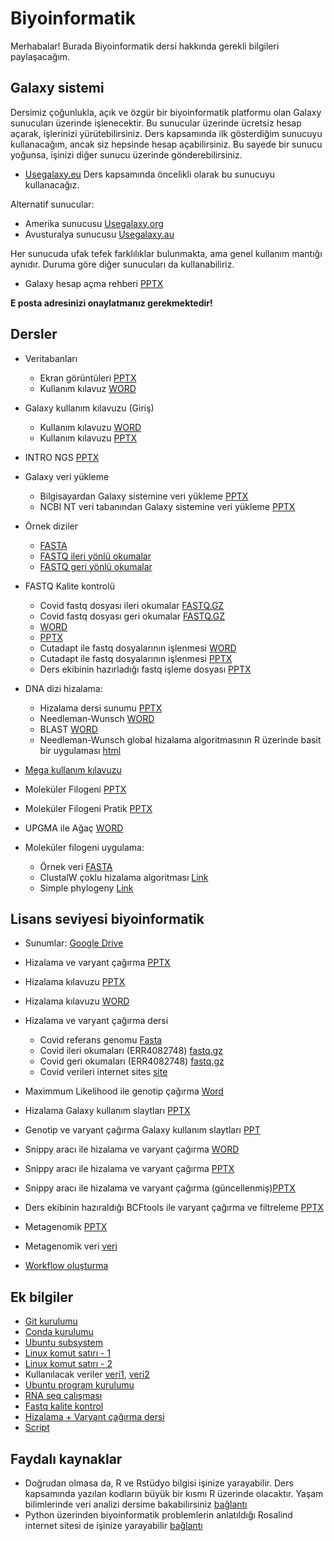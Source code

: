 # Biyoinformatik

Merhabalar! Burada Biyoinformatik dersi hakkında gerekli bilgileri paylaşacağım.

## Galaxy sistemi

Dersimiz çoğunlukla, açık ve özgür bir biyoinformatik platformu olan Galaxy sunucuları üzerinde işlenecektir. Bu sunucular üzerinde ücretsiz hesap açarak, işlerinizi yürütebilirsiniz. Ders kapsamında ilk gösterdiğim sunucuyu kullanacağım, ancak siz hepsinde hesap açabilirsiniz. Bu sayede bir sunucu yoğunsa, işinizi diğer sunucu üzerinde gönderebilirsiniz.

+ [Usegalaxy.eu](https://usegalaxy.eu/) Ders kapsamında öncelikli olarak bu sunucuyu kullanacağız. 

Alternatif sunucular:

+ Amerika sunucusu [Usegalaxy.org](https://usegalaxy.org/)
+ Avusturalya sunucusu [Usegalaxy.au](https://usegalaxy.org.au/)

Her sunucuda ufak tefek farklılıklar bulunmakta, ama genel kullanım mantığı aynıdır. Duruma göre diğer sunucuları da kullanabiliriz.

+ Galaxy hesap açma rehberi [PPTX](https://docs.google.com/presentation/d/1Gd5XPm19J2B6IwoSTndHT5ojwtdBv17W/edit?usp=sharing&ouid=116337412973117641488&rtpof=true&sd=true)

**E posta adresinizi onaylatmanız gerekmektedir!**

## Dersler

+ Veritabanları
    + Ekran görüntüleri [PPTX](https://docs.google.com/presentation/d/1MazYbTa5qhedu8xHhRJC9MpWsIDrSJhSqkVq8--3m_A/edit?usp=sharing)
    + Kullanım kılavuz [WORD](https://docs.google.com/document/d/1RU7OXs_bvhjhxtZcRSkD97L_Ol48IyKmMcCKM5iv3HU/edit?usp=sharing)

+ Galaxy kullanım kılavuzu (Giriş)
    + Kullanım kılavuzu [WORD](https://docs.google.com/document/d/12kI8JWAATw-cuxNqSPQ3m6KWG_5TPkSIiTzr54GpuOM/edit?usp=sharing)
    + Kullanım kılavuzu [PPTX](https://docs.google.com/presentation/d/1AbLXYKrsWzXSr4xjMeUl0DYcmOv12ow_vV8goZG9USE/edit?usp=sharing)

+ INTRO NGS [PPTX](https://docs.google.com/presentation/d/1RJGGq_6hG5QV0laz781-rl9aHiUjAe_n/edit?usp=sharing&ouid=116337412973117641488&rtpof=true&sd=true)

+ Galaxy veri yükleme
    + Bilgisayardan Galaxy sistemine veri yükleme [PPTX](https://docs.google.com/presentation/d/1oqrIdeWL3YPoVGzzQxTn0zMIH5tSag_D/edit?usp=sharing&ouid=116337412973117641488&rtpof=true&sd=true)
    + NCBI NT veri tabanından Galaxy sistemine veri yükleme [PPTX](https://docs.google.com/presentation/d/1thAha4iQeUvJc_dDCTYB-_SCGkrjv5eL/edit?usp=sharing&ouid=116337412973117641488&rtpof=true&sd=true)

+ Örnek diziler
    + [FASTA](https://drive.google.com/file/d/18FvZTZUNpIsOY7jiSWqSZDMovFrJIwHN/view?usp=sharing)
    + [FASTQ ileri yönlü okumalar](https://drive.google.com/file/d/1ChZAI_W2GRyj7gJNT28D99TLVynOiCE4/view?usp=sharing)
    + [FASTQ geri yönlü okumalar](https://drive.google.com/file/d/1FfTkvsq63b5-qBnWKKMyvtXQzSO-7IPc/view?usp=sharing)

+ FASTQ Kalite kontrolü
    + Covid fastq dosyası ileri okumalar [FASTQ.GZ](https://drive.google.com/file/d/1ChZAI_W2GRyj7gJNT28D99TLVynOiCE4/view?usp=sharing)
    + Covid fastq dosyası geri okumalar [FASTQ.GZ](https://drive.google.com/file/d/1FfTkvsq63b5-qBnWKKMyvtXQzSO-7IPc/view?usp=sharing)
    + [WORD](https://docs.google.com/document/d/1iJJrHG6Ll8eL2B3Dah3tMgsuLRrzmWW0u8rvaeWt5yI/edit?usp=sharing)
    + [PPTX](https://docs.google.com/presentation/d/1aRTRcNgffTXWx2Hp8ND6SMFX8_TwqkNxSvsuwnxGN8w/edit?usp=sharing)
    + Cutadapt ile fastq dosyalarının işlenmesi [WORD](https://docs.google.com/document/d/1EZyOjRfp7iMDuQVLWPb1IZ1PztSBmn_B_AYdkfNUBxM/edit?usp=sharing)
    + Cutadapt ile fastq dosyalarının işlenmesi [PPTX](https://docs.google.com/presentation/d/1lgDkOE54B1ey8eAEi-Jq97tH6koKfoQ-uLV0MPy_1SY/edit?usp=sharing)
    + Ders ekibinin hazırladığı fastq işleme dosyası [PPTX](https://docs.google.com/presentation/d/1703NwHhgKSsFD_-nGdrEJlO-KHY4t7wA/edit?usp=sharing&ouid=116337412973117641488&rtpof=true&sd=true)

+ DNA dizi hizalama:
    + Hizalama dersi sunumu [PPTX](https://docs.google.com/presentation/d/1ltZMsjJqQuUz7atPP2toqPCLrusUdA4F/edit?usp=sharing&ouid=116337412973117641488&rtpof=true&sd=true)
    + Needleman-Wunsch [WORD](https://docs.google.com/document/d/15X7wLJv82k4bnkm-51MNptHJzeHLW41rH3ABoTFoE2c/edit?usp=sharing)
    + BLAST [WORD](https://docs.google.com/document/d/1-uqz3JdV2B-g3s_gaDsPJUc8EpE1dkz7bou6PVY8v1E/edit?usp=sharing)
    + Needleman-Wunsch global hizalama algoritmasının R üzerinde basit bir uygulaması [html](needleman_wunsch.html)

+ [Mega kullanım kılavuzu](mega_guide.md)

+ Moleküler Filogeni [PPTX](https://docs.google.com/presentation/d/1uYkQ37rtC8t9pNvSE-4K5xUiHUaKFEQ5/edit?usp=sharing&ouid=116337412973117641488&rtpof=true&sd=true)
+ Moleküler Filogeni Pratik [PPTX](https://docs.google.com/presentation/d/1Hzk0IMoIkSQId8PHjN3ZgEPEGLERlYZvh48KhNuwPWc/edit?usp=sharing)
+ UPGMA ile Ağaç [WORD](https://docs.google.com/document/d/1wOaGv1VLQYV5Njexa18EZWW01T1At59y/edit?usp=sharing&ouid=116337412973117641488&rtpof=true&sd=true)
+ Moleküler filogeni uygulama:
    + Örnek veri [FASTA](https://drive.google.com/file/d/1d7yPGPl0oW_VQrm9F8QxaE7yvH2XEjRE/view?usp=sharing)
    + ClustalW çoklu hizalama algoritması [Link](https://www.ebi.ac.uk/Tools/msa/clustalo/)
    + Simple phylogeny [Link](https://www.ebi.ac.uk/Tools/phylogeny/simple_phylogeny/)

## Lisans seviyesi biyoinformatik

+ Sunumlar: [Google Drive](https://drive.google.com/drive/folders/1ljvPpShbWLjfh8N2CEKOV9HAHdWuV7o9?usp=sharing)

+ Hizalama ve varyant çağırma [PPTX](https://docs.google.com/presentation/d/1n2SughF53E1E8IckgLtsXmB4Fh79ijjW/edit?usp=sharing&ouid=116337412973117641488&rtpof=true&sd=true)
+ Hizalama kılavuzu [PPTX](https://docs.google.com/presentation/d/1OHkdMCZsdqcc_w2XmpsJiFqsAya9telAaGAkCRs9mvA/edit?usp=sharing)
+ Hizalama kılavuzu [WORD](https://docs.google.com/document/d/1wgy-rnp3-9daa5PfN2Fe2MYITwBkH1Q1fDqatPymkSY/edit?usp=sharing)
+ Hizalama ve varyant çağırma dersi
    + Covid referans genomu [Fasta](https://drive.google.com/file/d/1q_I6vmS2MxHl4jfzvXFtaPARqA6Uxwm1/view?usp=sharing)
    + Covid ileri okumaları (ERR4082748) [fastq.gz](https://drive.google.com/file/d/1k0itARUqieTEdDLUGp3GlBzZ3N2wPTxj/view?usp=sharing)
    + Covid geri okumaları (ERR4082748) [fastq.gz](https://drive.google.com/file/d/1GzTlND5Kc1-eZQYlvaKn9V0GHHwC-Fk9/view?usp=sharing)
    + Covid verileri internet sites [site](https://www.ncbi.nlm.nih.gov/sars-cov-2/)
+ Maximmum Likelihood ile genotip çağırma [Word](https://docs.google.com/document/d/1sanKmM5zEocsYxYWPnRKKnsOQplToALy/edit?usp=sharing&ouid=116337412973117641488&rtpof=true&sd=true)
+ Hizalama Galaxy kullanım slaytları [PPTX](https://docs.google.com/presentation/d/1pfmauxPhFBuKU-SH1-q1gkiuBHz5Vm-H/edit?usp=sharing&ouid=116337412973117641488&rtpof=true&sd=true)
+ Genotip ve varyant çağırma Galaxy kullanım slaytları [PPT](https://docs.google.com/presentation/d/138DkEBmDJir6pdsq-38ysHD5tdBtJ8daBc_8VuQIOp4/edit?usp=sharing)
+ Snippy aracı ile hizalama ve varyant çağırma [WORD](https://docs.google.com/document/d/17e55kWoHYN_RaEyPrWZHJYinZ5MTr4KmYfGGfDP0loE/edit?usp=sharing)
+ Snippy aracı ile hizalama ve varyant çağırma [PPTX](https://docs.google.com/presentation/d/1U670HtYQW6BezaWofaJiqJpQctllSzdJ1fPy4LJUHK0/edit?usp=sharing)
+ Snippy aracı ile hizalama ve varyant çağırma (güncellenmiş)[PPTX](https://docs.google.com/presentation/d/1Vro8mDCh_K5xMtJlP8ZEoR6zT5PVRm2MJB7BwrRkh0E/edit?usp=sharing)
+ Ders ekibinin hazıraldığı BCFtools ile varyant çağırma ve filtreleme [PPTX](https://docs.google.com/presentation/d/1pZKYguF-ZM7PVzTzx_ITSHC0vj6S_k1K/edit?usp=sharing&ouid=116337412973117641488&rtpof=true&sd=true)

+ Metagenomik [PPTX](https://docs.google.com/presentation/d/1Ut7JtGlicFjNkW4iBAivIqNMftSk7O70/edit?usp=sharing&ouid=116337412973117641488&rtpof=true&sd=true)
+ Metagenomik veri [veri](https://figshare.scilifelab.se/ndownloader/files/37687254)
+ [Workflow oluşturma](https://docs.google.com/presentation/d/1nXuNI_wn1ojv02iNHfoR7MR69Yj_sf1_V-2lmvJPWjQ/edit?usp=sharing)

## Ek bilgiler

+ [Git kurulumu](setup-git.md)
+ [Conda kurulumu](setup-conda.md)
+ [Ubuntu subsystem](setup-ubuntu_subsystem.md)
+ [Linux komut satırı - 1](https://ubuntu.com/tutorials/command-line-for-beginners#3-opening-a-terminal)
+ [Linux komut satırı - 2](https://linuxcommand.org/lc3_learning_the_shell.php)
+ Kullanılacak veriler [veri1](https://drive.google.com/file/d/1SCGhfWTrxr6mOxac-k4ro9qbiUNORxoq/view?usp=sharing), [veri2](https://drive.google.com/file/d/1DQYGoOP4-WUs2LGxkwH9320Wu8lEdzJ8/view?usp=sharing)
+ [Ubuntu program kurulumu](./ubuntu_program_kurulumu.md)
+ [RNA seq çalışması](./rnaseq_preparation.md)
+ [Fastq kalite kontrol](./fastq_kalite_kontrol.md)
+ [Hizalama + Varyant çağırma dersi](./alignment.md)
+ [Script](./script.md)

## Faydalı kaynaklar

+ Doğrudan olmasa da, R ve Rstüdyo bilgisi işinize yarayabilir. Ders kapsamında yazılan kodların büyük bir kısmı R üzerinde olacaktır. Yaşam bilimlerinde veri analizi dersime bakabilirsiniz [bağlantı](https://emrahkirdok.github.io/ybva/)
+ Python üzerinden biyoinformatik problemlerin anlatıldığı Rosalind internet sitesi de işinize yarayabilir [bağlantı](https://rosalind.info/problems/list-view/)


